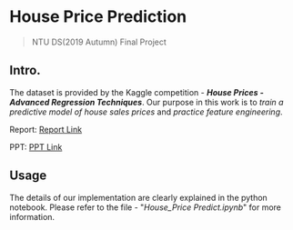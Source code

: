 # House Price Prediction
> NTU DS(2019 Autumn) Final Project

## Intro.
The dataset is provided by the Kaggle competition - ***House Prices - Advanced Regression Techniques***. Our purpose in this work is to *train a predictive model of house sales prices* and *practice feature engineering*.

Report: [Report Link](https://github.com/vichsuWah/HousePrice_Prediction/blob/main/Report.pdf)

PPT: [PPT Link](https://github.com/vichsuWah/HousePrice_Prediction/blob/main/PPT.pdf)

## Usage
The details of our implementation are clearly explained in the python notebook. Please refer to the file - "*House_Price Predict.ipynb*" for more information.
